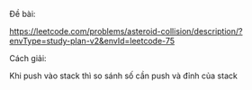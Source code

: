 Đề bài:

https://leetcode.com/problems/asteroid-collision/description/?envType=study-plan-v2&envId=leetcode-75

Cách giải:

Khi push vào stack thì so sánh số cần push và đỉnh của stack